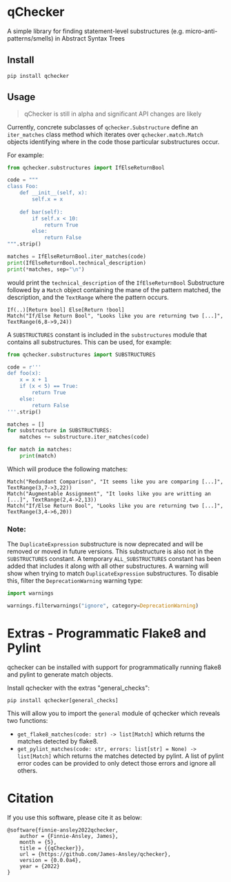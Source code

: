 # qChecker

A simple library for finding statement-level substructures
(e.g. micro-anti-patterns/smells) in Abstract Syntax Trees

## Install

    pip install qchecker

## Usage

> qChecker is still in alpha and significant API changes are likely

Currently, concrete subclasses of `qchecker.Substructure` define
an `iter_matches` class method which iterates over `qchecker.match.Match`
objects identifying where in the code those particular substructures occur.

For example:

```python
from qchecker.substructures import IfElseReturnBool

code = """
class Foo:
    def __init__(self, x):
        self.x = x
    
    def bar(self):
        if self.x < 10:
            return True
        else:
            return False
""".strip()

matches = IfElseReturnBool.iter_matches(code)
print(IfElseReturnBool.technical_description)
print(*matches, sep="\n")
```

would print the `technical_description` of the `IfElseReturnBool` Substructure
followed by a `Match` object containing the mane of the pattern matched, the
description, and the `TextRange` where the pattern occurs.

```
If(..)[Return bool] Else[Return !bool]
Match("If/Else Return Bool", "Looks like you are returning two [...]", TextRange(6,8->9,24))
```

A `SUBSTRUCTURES` constant is included in the `substructures` module that
contains all substructures. This can be used, for example:

```python
from qchecker.substructures import SUBSTRUCTURES

code = r'''
def foo(x):
    x = x + 1
    if (x < 5) == True:
        return True
    else:
        return False
'''.strip()

matches = []
for substructure in SUBSTRUCTURES:
    matches += substructure.iter_matches(code)

for match in matches:
    print(match)
```

Which will produce the following matches:

```text
Match("Redundant Comparison", "It seems like you are comparing [...]", TextRange(3,7->3,22))
Match("Augmentable Assignment", "It looks like you are writting an [...]", TextRange(2,4->2,13))
Match("If/Else Return Bool", "Looks like you are returning two [...]", TextRange(3,4->6,20))
```

### Note:

The `DuplicateExpression` substructure is now deprecated and will be removed or
moved in future versions. This substructure is also not in the `SUBSTRUCTURES`
constant. A temporary `ALL_SUBSTRUCTURES` constant has been added that includes
it along with all other substructures. A warning will show when trying to
match `DuplicateExpression` substructures. To disable this, filter
the `DeprecationWarning` warning type:

```python
import warnings

warnings.filterwarnings("ignore", category=DeprecationWarning)
```

# Extras - Programmatic Flake8 and Pylint

qchecker can be installed with support for programmatically running flake8 and
pylint to generate match objects.

Install qchecker with the extras "general_checks":

```text
pip install qchecker[general_checks]
```

This will allow you to import the `general` module of qchecker which reveals two
functions:

- `get_flake8_matches(code: str) -> list[Match]` which returns the matches
  detected by flake8.
- `get_pylint_matches(code: str, errors: list[str] = None) -> list[Match]` which
  returns the matches detected by pylint. A list of pylint error codes can be
  provided to only detect those errors and ignore all others.

# Citation

If you use this software, please cite it as below:
```text
@software{finnie-ansley2022qchecker,
    author = {Finnie-Ansley, James},
    month = {5},
    title = {{qChecker}},
    url = {https://github.com/James-Ansley/qchecker},
    version = {0.0.0a4},
    year = {2022}
}
```
